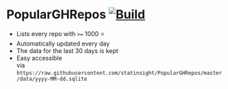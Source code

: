 # PopularGHRepos [![Build](https://img.shields.io/github/workflow/status/statinsight/PopularGHRepos/Update%20CI)](https://github.com/statinsight/PopularGHRepos/actions?query=workflow%3A%22Update+CI%22)

* Lists every repo with ``>=`` 1000 ⭐
* Automatically updated every day
* The data for the last 30 days is kept
* Easy accessible <br/> via ```https://raw.githubusercontent.com/statinsight/PopularGHRepos/master/data/yyyy-MM-dd.sqlite```
